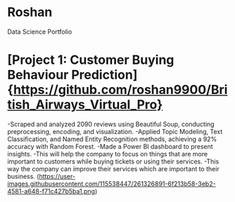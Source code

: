 # Roshan
Data Science Portfolio

# [Project 1: Customer Buying Behaviour Prediction]{https://github.com/roshan9900/British_Airways_Virtual_Pro}
-Scraped and analyzed 2090 reviews using Beautiful Soup, conducting preprocessing, encoding, and visualization.
-Applied Topic Modeling, Text Classification, and Named Entity Recognition methods, achieving a 92% accuracy with Random Forest. -Made a Power BI dashboard to present insights.
-This will help the company to focus on things that are more important to customers while buying tickets or using their services.
-This way the company can improve their services which are important to their business.
(https://user-images.githubusercontent.com/115538447/261326891-6f213b58-3eb2-4581-a648-f71c427b5ba1.png)
